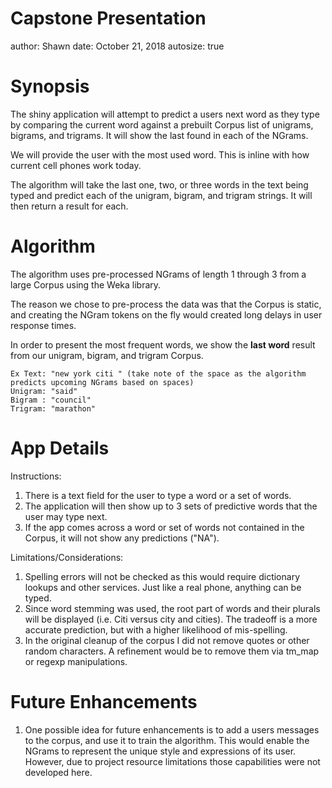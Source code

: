 Capstone Presentation
========================================================
author: Shawn
date: October 21, 2018
autosize: true

Synopsis
========================================================

The shiny application will attempt to predict a users next word as they type by comparing the current word against a prebuilt Corpus list of unigrams, bigrams, and trigrams. It will show the last found in each of the NGrams.

We will provide the user with the most used word. This is inline with how current cell phones work today.

The algorithm will take the last one, two, or three words in the text being typed and predict each of the unigram, bigram, and trigram strings. It will then return a result for each.

Algorithm
========================================================

The algorithm uses pre-processed NGrams of length 1 through 3 from a large Corpus using the Weka library.

The reason we chose to pre-process the data was that the Corpus is static, and creating the NGram tokens on the fly would created long delays in user response times.

In order to present the most frequent words, we show the **last word** result from our unigram, bigram, and trigram Corpus.

    Ex Text: "new york citi " (take note of the space as the algorithm predicts upcoming NGrams based on spaces)
    Unigram: "said" 
    Bigram : "council"
    Trigram: "marathon"

App Details
========================================================

Instructions:

1. There is a text field for the user to type a word or a set of words.
2. The application will then show up to 3 sets of predictive words that the user may type next.
3. If the app comes across a word or set of words not contained in the Corpus, it will not show any predictions ("NA").

Limitations/Considerations:

1. Spelling errors will not be checked as this would require dictionary lookups and other services. Just like a real phone, anything can be typed.
2. Since word stemming was used, the root part of words and their plurals will be displayed (i.e. Citi versus city and cities). The tradeoff is a more accurate prediction, but with a higher likelihood of mis-spelling.
3. In the original cleanup of the corpus I did not remove quotes or other random characters. A refinement would be to remove them via tm_map or regexp manipulations.

Future Enhancements
=========================================================

1. One possible idea for future enhancements is to add a users messages to the corpus, and use it to train the algorithm. This would enable the NGrams to represent the unique style and expressions of its user. However, due to project resource limitations those capabilities were not developed here.
